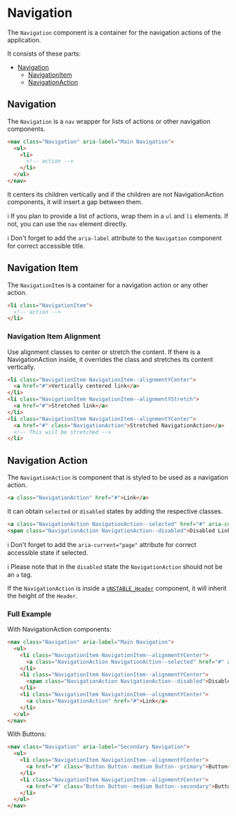 # Navigation

The `Navigation` component is a container for the navigation actions of the application.

It consists of these parts:

- [Navigation](#navigation)
  - [NavigationItem](#navigation-item)
  - [NavigationAction](#navigation-action)

## Navigation

The `Navigation` is a `nav` wrapper for lists of actions or other navigation components.

```html
<nav class="Navigation" aria-label="Main Navigation">
  <ul>
    <li>
      <!-- action -->
    </li>
  </ul>
</nav>
```

It centers its children vertically and if the children are not NavigationAction components,
it will insert a gap between them.

ℹ️ If you plan to provide a list of actions, wrap them in a `ul` and `li` elements. If not, you can use the
`nav` element directly.

ℹ️ Don't forget to add the `aria-label` attribute to the `Navigation` component for correct accessible title.

## Navigation Item

The `NavigationItem` is a container for a navigation action or any other action.

```html
<li class="NavigationItem">
  <!-- action -->
</li>
```

### Navigation Item Alignment

Use alignment classes to center or stretch the content. If there is a NavigationAction inside, it overrides the class and
stretches its content vertically.

```html
<li class="NavigationItem NavigationItem--alignmentYCenter">
  <a href="#">Vertically centered link</a>
</li>
<li class="NavigationItem NavigationItem--alignmentYStretch">
  <a href="#">Stretched link</a>
</li>
<li class="NavigationItem NavigationItem--alignmentYCenter">
  <a href="#" class="NavigationAction">Stretched NavigationAction</a>
  <!-- This will be stretched -->
</li>
```

## Navigation Action

The `NavigationAction` is component that is styled to be used as a navigation action.

```html
<a class="NavigationAction" href="#">Link</a>
```

It can obtain `selected` or `disabled` states by adding the respective classes.

```html
<a class="NavigationAction NavigationAction--selected" href="#" aria-current="page">Selected Link</a>
<span class="NavigationAction NavigationAction--disabled">Disabled Link</span>
```

ℹ️ Don't forget to add the `aria-current="page"` attribute for correct accessible state if selected.

ℹ️ Please note that in the `disabled` state the `NavigationAction` should not be an `a` tag.

If the `NavigationAction` is inside a [`UNSTABLE_Header`][web-unstable-header] component, it will
inherit the height of the `Header`.

### Full Example

With NavigationAction components:

```html
<nav class="Navigation" aria-label="Main Navigation">
  <ul>
    <li class="NavigationItem NavigationItem--alignmentYCenter">
      <a class="NavigationAction NavigationAction--selected" href="#" aria-current="page">Selected Link</a>
    </li>
    <li class="NavigationItem NavigationItem--alignmentYCenter">
      <span class="NavigationAction NavigationAction--disabled">Disabled Link</span>
    </li>
    <li class="NavigationItem NavigationItem--alignmentYCenter">
      <a class="NavigationAction" href="#">Link</a>
    </li>
  </ul>
</nav>
```

With Buttons:

```html
<nav class="Navigation" aria-label="Secondary Navigation">
  <ul>
    <li class="NavigationItem NavigationItem--alignmentYCenter">
      <a href="#" class="Button Button--medium Button--primary">Button</a>
    </li>
    <li class="NavigationItem NavigationItem--alignmentYCenter">
      <a href="#" class="Button Button--medium Button--secondary">Button</a>
    </li>
  </ul>
</nav>
```

[web-unstable-header]: https://github.com/lmc-eu/spirit-design-system/blob/main/packages/web/src/scss/components/UNSTABLE_Header/README.md
